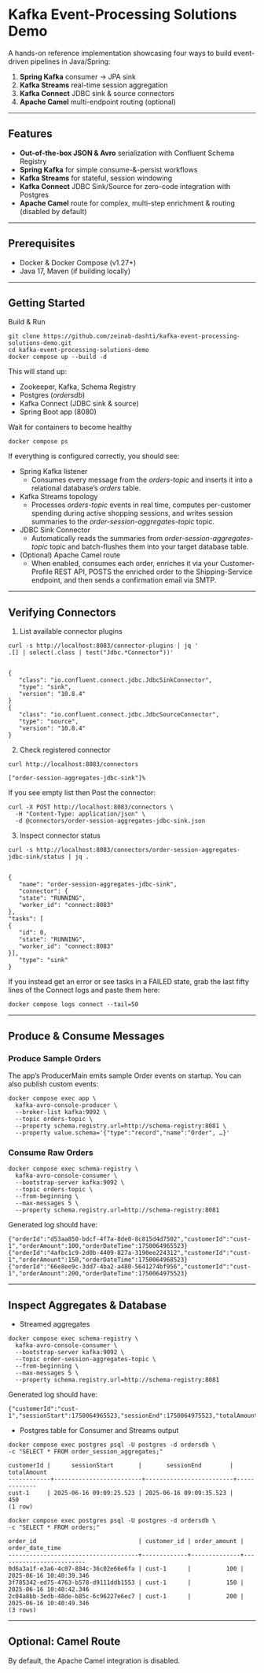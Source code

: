 # Kafka Event-Processing Solutions Demo
A hands-on reference implementation showcasing four ways to build event-driven pipelines in Java/Spring:

1. **Spring Kafka** consumer → JPA sink
2. **Kafka Streams** real-time session aggregation
3. **Kafka Connect** JDBC sink & source connectors
4. **Apache Camel** multi-endpoint routing (optional)

---

## Features

- **Out-of-the-box JSON & Avro** serialization with Confluent Schema Registry
- **Spring Kafka** for simple consume-&-persist workflows
- **Kafka Streams** for stateful, session windowing
- **Kafka Connect** JDBC Sink/Source for zero-code integration with Postgres
- **Apache Camel** route for complex, multi-step enrichment & routing (disabled by default)

---

## Prerequisites

- Docker & Docker Compose (v1.27+)
- Java 17, Maven (if building locally)

---

## Getting Started

Build & Run

```
git clone https://github.com/zeinab-dashti/kafka-event-processing-solutions-demo.git
cd kafka-event-processing-solutions-demo
docker compose up --build -d
```

This will stand up:
* Zookeeper, Kafka, Schema Registry
* Postgres (_ordersdb_)
* Kafka Connect (JDBC sink & source)
* Spring Boot app (8080)


Wait for containers to become healthy
```
docker compose ps
```

If everything is configured correctly, you should see:
* Spring Kafka listener
  * Consumes every message from the _orders-topic_ and inserts it into a relational database’s _orders_ table.
* Kafka Streams topology
  * Processes _orders-topic_ events in real time, computes per-customer spending during active shopping sessions, and writes session summaries to the _order-session-aggregates-topic_ topic.
* JDBC Sink Connector
  * Automatically reads the summaries from _order-session-aggregates-topic_ topic and batch-flushes them into your target database table.
* (Optional) Apache Camel route
  * When enabled, consumes each order, enriches it via your Customer-Profile REST API, POSTS the enriched order to the Shipping-Service endpoint, and then sends a confirmation email via SMTP.

---

## Verifying Connectors

1. List available connector plugins
```
curl -s http://localhost:8083/connector-plugins | jq '
.[] | select(.class | test("Jdbc.*Connector"))'

 
{
   "class": "io.confluent.connect.jdbc.JdbcSinkConnector",
   "type": "sink",
   "version": "10.8.4"
}
{
   "class": "io.confluent.connect.jdbc.JdbcSourceConnector",
   "type": "source",
   "version": "10.8.4"
}
```

2. Check registered connector
```
curl http://localhost:8083/connectors

["order-session-aggregates-jdbc-sink"]%
```

If you see empty list then Post the connector:
```
curl -X POST http://localhost:8083/connectors \
  -H "Content-Type: application/json" \
  -d @connectors/order-session-aggregates-jdbc-sink.json
```

3. Inspect connector status
```
curl -s http://localhost:8083/connectors/order-session-aggregates-jdbc-sink/status | jq .

 
{
   "name": "order-session-aggregates-jdbc-sink",
   "connector": {
   "state": "RUNNING",
   "worker_id": "connect:8083"
},
"tasks": [
{
   "id": 0,
   "state": "RUNNING",
   "worker_id": "connect:8083"
}],
   "type": "sink"
}
```

If you instead get an error or see tasks in a FAILED state, grab the last fifty lines of the Connect logs and paste them here:
```
docker compose logs connect --tail=50
```

---

## Produce & Consume Messages

### Produce Sample Orders

The app’s ProducerMain emits sample Order events on startup. You can also publish custom events:
```
docker compose exec app \
  kafka-avro-console-producer \
  --broker-list kafka:9092 \
  --topic orders-topic \
  --property schema.registry.url=http://schema-registry:8081 \
  --property value.schema='{"type":"record","name":"Order", …}'
```

### Consume Raw Orders

```
docker compose exec schema-registry \
  kafka-avro-console-consumer \
  --bootstrap-server kafka:9092 \
  --topic orders-topic \
  --from-beginning \
  --max-messages 5 \
  --property schema.registry.url=http://schema-registry:8081
```

Generated log should have:
```
{"orderId":"d53aa850-bdcf-4f7a-8de0-8c815d4d7502","customerId":"cust-1","orderAmount":100,"orderDateTime":1750064965523}
{"orderId":"4afbc1c9-2d0b-4409-827a-3190ee224312","customerId":"cust-1","orderAmount":150,"orderDateTime":1750064968523}
{"orderId":"66e8ee9c-3dd7-4ba2-a480-5641274bf956","customerId":"cust-1","orderAmount":200,"orderDateTime":1750064975523}
```

---

## Inspect Aggregates & Database

* Streamed aggregates
```
docker compose exec schema-registry \
  kafka-avro-console-consumer \
  --bootstrap-server kafka:9092 \
  --topic order-session-aggregates-topic \
  --from-beginning \
  --max-messages 5 \
  --property schema.registry.url=http://schema-registry:8081
```

Generated log should have:
```
{"customerId":"cust-1","sessionStart":1750064965523,"sessionEnd":1750064975523,"totalAmount":450}
```

* Postgres table for Consumer and Streams output
```
docker compose exec postgres psql -U postgres -d ordersdb \
-c "SELECT * FROM order_session_aggregates;"

customerId |      sessionStart       |       sessionEnd        | totalAmount
------------+-------------------------+-------------------------+-------------
cust-1     | 2025-06-16 09:09:25.523 | 2025-06-16 09:09:35.523 |         450
(1 row)
```

```
docker compose exec postgres psql -U postgres -d ordersdb \
-c "SELECT * FROM orders;"

order_id                             | customer_id | order_amount |     order_date_time
-------------------------------------+-------------+--------------+-------------------------
0d6a3a1f-e3a6-4c07-884c-36c02e66e6fa | cust-1      |          100 | 2025-06-16 10:40:39.346
3f785342-ed75-4763-b578-d9111ddb1553 | cust-1      |          150 | 2025-06-16 10:40:42.346
2c04a8bb-3edb-48de-b85c-6c96227e6ec7 | cust-1      |          200 | 2025-06-16 10:40:49.346
(3 rows)
```

---

## Optional: Camel Route
By default, the Apache Camel integration is disabled.
